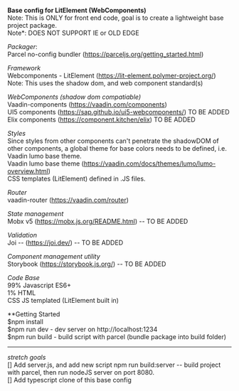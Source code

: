 **Base config for LitElement (WebComponents)**
</br>
Note: This is ONLY for front end code, goal is to create a lightweight base project package.
</br>
Note*: DOES NOT SUPPORT IE or OLD EDGE
</br>

*Packager*:
</br>
Parcel no-config bundler (https://parceljs.org/getting_started.html)
</br>

*Framework*
</br>
Webcomponents - LitElement (https://lit-element.polymer-project.org/)
</br>
Note: This uses the shadow dom, and web component standard(s)
</br>

*WebComponents (shadow dom compatiable)*
</br>
Vaadin-components (https://vaadin.com/components)
</br>
UI5 components (https://sap.github.io/ui5-webcomponents/)  TO BE ADDED
</br>
Elix components (https://component.kitchen/elix) TO BE ADDED
</br>

*Styles*
</br>
Since styles from other components can't penetrate the shadowDOM of other components, a global theme for base colors needs to be defined, i.e. Vaadin lumo base theme.
</br>
Vaadin lumo base theme (https://vaadin.com/docs/themes/lumo/lumo-overview.html)
</br>
CSS templates (LitElement) defined in .JS files.
</br>

*Router*
</br>
vaadin-router (https://vaadin.com/router)
</br>

*State management*
</br>
Mobx v5  (https://mobx.js.org/README.html) -- TO BE ADDED
</br>

*Validation*
</br>
Joi -- (https://joi.dev/) -- TO BE ADDED
</br>

*Component management utility*
</br>
Storybook (https://storybook.js.org/)  -- TO BE ADDED
</br>

*Code Base*
</br>
99% Javascript ES6+
</br>
1% HTML
</br>
CSS JS templated (LitElement built in)
</br>

**Getting Started
</br>
$npm install
</br>
$npm run dev     - dev server on http://localhost:1234
</br>
$npm run build   - build script with parcel (bundle package into build folder)
</br>
***

*stretch goals*
</br>
[] Add server.js, and add new script npm run build:server -- build project with parcel, then run nodeJS server on port 8080.
</br>
[] Add typescript clone of this base config
</br>
